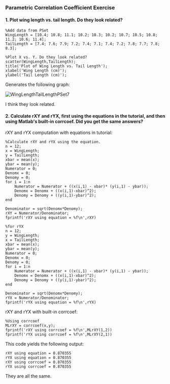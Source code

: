 ### Parametric Correlation Coefficient Exercise

#### 1. Plot wing length vs. tail length. Do they look related? 

```
%Add data from PSet
WingLength = [10.4; 10.8; 11.1; 10.2; 10.3; 10.2; 10.7; 10.5; 10.8; 11.2; 10.6; 11.4];
TailLength = [7.4; 7.6; 7.9; 7.2; 7.4; 7.1; 7.4; 7.2; 7.8; 7.7; 7.8; 8.3];

%Plot X vs. Y. Do they look related? 
scatter(WingLength,TailLength);
title('Plot of Wing Length vs. Tail Length');
xlabel('Wing Length (cm)');
ylabel('Tail Length (cm)');
```
Generates the following graph: 

![WingLengthTailLengthPSet7](https://user-images.githubusercontent.com/112706184/192166528-b43a87ba-2b20-4bdb-83fc-67adf3f43e80.jpg)

I think they look related. 

#### 2. Calculate rXY and rYX, first using the equations in the tutorial, and then using Matlab's built-in corrcoef. Did you get the same answers? 

rXY and rYX computation with equations in tutorial: 

```
%Calculate rXY and rYX using the equation. 
n = 12;
x = WingLength;
y = TailLength;
xbar = mean(x);
ybar = mean(y);
Numerator = 0;
Denomx = 0;
Denomy = 0;
for i = 1:n
    Numerator = Numerator + ((x(i,1) - xbar)* (y(i,1) - ybar));
    Denomx = Denomx + ((x(i,1)-xbar)^2); 
    Denomy = Denomy + ((y(i,1)-ybar)^2); 
end

Denominator = sqrt(Denomx*Denomy);
rXY = Numerator/Denominator;
fprintf('rXY using equation = %f\n',rXY)

%for rYX
n = 12;
y = WingLength;
x = TailLength;
xbar = mean(x);
ybar = mean(y);
Numerator = 0;
Denomx = 0;
Denomy = 0;
for i = 1:n
    Numerator = Numerator + ((x(i,1) - xbar)* (y(i,1) - ybar));
    Denomx = Denomx + ((x(i,1)-xbar)^2); 
    Denomy = Denomy + ((y(i,1)-ybar)^2); 
end

Denominator = sqrt(Denomx*Denomy);
rYX = Numerator/Denominator;
fprintf('rYX using equation = %f\n',rYX)
```

rXY and rYX with built-in corrcoef:

```
%Using corrcoef
MLrXY = corrcoef(x,y);
fprintf('rXY using corrcoef = %f\n',MLrXY(1,2))
fprintf('rYX using corrcoef = %f\n',MLrXY(2,1))
```

This code yields the following output: 

```
rXY using equation = 0.870355
rYX using equation = 0.870355
rXY using corrcoef = 0.870355
rYX using corrcoef = 0.870355
```
They are all the same. 
